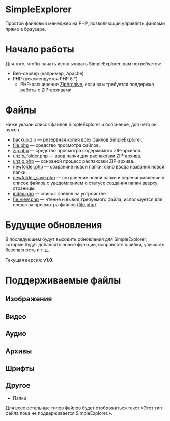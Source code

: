 # SimpleExplorer
Простой файловый менеджер на PHP, позволяющий управлять файлами прямо в браузере.

# Начало работы

Для того, чтобы начать использовать SimpleExplorer, вам потребуется:

* Веб-сервер (например, Apache)
* PHP (рекомендуется PHP 8.*)
    * PHP-расширение [ZipArchive](https://www.php.net/manual/ru/book.zip.php), если вам требуется поддержка работы с ZIP-архивами

# Файлы

Ниже указан список файлов SimpleExplorer и пояснение, доя чего он нужен.

* [backup.zip](backup.zip) — резервная копия всех файлов SimpleExplorer.
* [file.php](file.php) — средство просмотра файлов.
* [zip.php](zip.php) — средство просмотра содержимого ZIP-архивов.
* [unzip_folder.php](unzip_folder.php) — ввод папки для распаковки ZIP-архива.
* [unzip.php](unzip.php) — основной процесс распаковки ZIP-архива.
* [newfolder.php](newfolder.php) — созданине новой папки; окно ввода названия новой папки.
* [newfolder_save.php](newfolder_save.php) — сохранение новой папки и перенаправление в список файлов с уведомлением о статусе создания папки вверху страницы.
* [index.php](index.php) — список файлов на устройстве.
* [fie_view.php](file_view.php) — чтение и вывод требуемого файла; используется для средства просмотра файлов ([file.php](file.php)).

# Будущие обновления

В последующем будут выходить обновления для SimpleExplorer, которые будут добавлять новые функции, исправлять ошибки, улучшать безопасность и т. д.

Текущая версия: **v1.0**.

# Поддерживаемые файлы
## Изображения
## Видео
## Аудио
## Архивы
## Шрифты
## Другое
* Папки

Для всех остальные типов файлов будет отображаться текст «Этот тип файла пока не поддерживается SimpleExplorer.».
